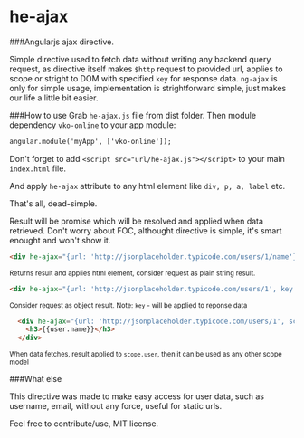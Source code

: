 he-ajax
=======

###Angularjs ajax directive.

Simple directive used to fetch data without writing any backend query request, as directive itself makes `$http` request to provided url, applies to scope or stright to DOM with specified `key` for response data. `ng-ajax` is only for simple usage, implementation is strightforward simple, just makes our life a little bit easier.

###How to use
Grab `he-ajax.js` file from dist folder. 
Then module dependency `vko-online` to your app module:
```html
angular.module('myApp', ['vko-online']);
```
Don't forget to add `<script src="url/he-ajax.js"></script>` to your main `index.html` file.

And apply `he-ajax` attribute to any html element like `div, p, a, label` etc. 

That's all, dead-simple.

Result will be promise which will be resolved and applied when data retrieved.
Don't worry about FOC, althought directive is simple, it's smart enought and won't show it.
```html
<div he-ajax="{url: 'http://jsonplaceholder.typicode.com/users/1/name'}"></div>
```
<sup>Returns result and applies html element, consider request as plain string result.</sup>

```html
<div he-ajax="{url: 'http://jsonplaceholder.typicode.com/users/1', key: 'name'}"></div>
```
<sup>Consider request as object result. Note: `key` - will be applied to reponse data</sup>

```html
  <div he-ajax="{url: 'http://jsonplaceholder.typicode.com/users/1', scope: 'user'}">
  	<h3>{{user.name}}</h3>
  </div>
```
<sup>When data fetches, result applied to `scope.user`, then it can be used as any other scope model</sup>

###What else

This directive was made to make easy access for user data, such as username, email, without any force, useful for static urls.

Feel free to contribute/use, MIT license.
